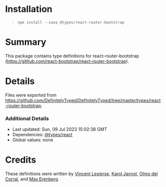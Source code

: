 # Installation
> `npm install --save @types/react-router-bootstrap`

# Summary
This package contains type definitions for react-router-bootstrap (https://github.com/react-bootstrap/react-router-bootstrap).

# Details
Files were exported from https://github.com/DefinitelyTyped/DefinitelyTyped/tree/master/types/react-router-bootstrap.

### Additional Details
 * Last updated: Sun, 09 Jul 2023 15:02:38 GMT
 * Dependencies: [@types/react](https://npmjs.com/package/@types/react)
 * Global values: none

# Credits
These definitions were written by [Vincent Lesierse](https://github.com/vlesierse), [Karol Janyst](https://github.com/LKay), [Olmo del Corral](https://github.com/olmobrutall), and [Max Erenberg](https://github.com/maxerenberg).
